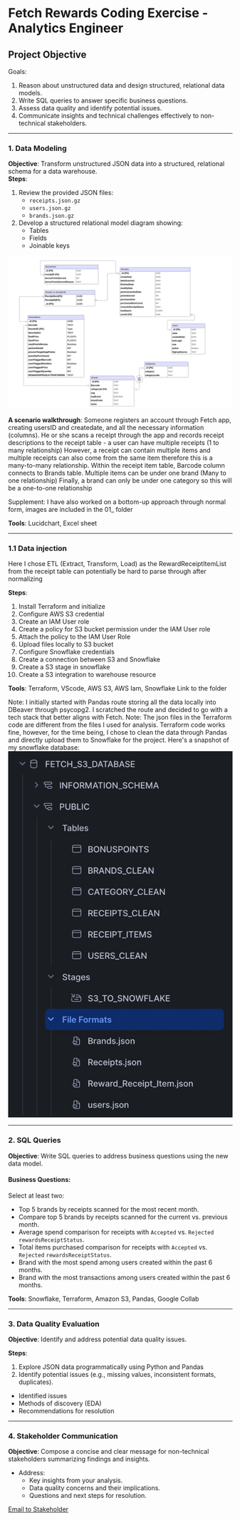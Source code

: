
# Fetch Rewards Coding Exercise - Analytics Engineer


## **Project Objective**
Goals: 
1. Reason about unstructured data and design structured, relational data models.
2. Write SQL queries to answer specific business questions.
3. Assess data quality and identify potential issues.
4. Communicate insights and technical challenges effectively to non-technical stakeholders.
---

### **1. Data Modeling**
**Objective**: Transform unstructured JSON data into a structured, relational schema for a data warehouse.  
**Steps**:
1. Review the provided JSON files:
   - `receipts.json.gz`
   - `users.json.gz`
   - `brands.json.gz`
2. Develop a structured relational model diagram showing:
   - Tables
   - Fields
   - Joinable keys

![Data Schema](https://github.com/Alexny1992/fetch_analytics_engineer/blob/main/01_Data_modeling/Data_Schema_ERD.jpg)

**A scenario walkthrough**: Someone registers an account through Fetch app, creating usersID and createdate, and all the necessary information (columns). He or she scans a receipt through the app and records receipt descriptions to the receipt table - a user can have multiple receipts (1 to many relationship) However, a receipt can contain multiple items and multiple receipts can also come from the same item therefore this is a many-to-many relationship.  Within the receipt item table, Barcode column connects to Brands table. Multiple items can be under one brand (Many to one relationship) Finally, a brand can only be under one category so this will be a one-to-one relationship 

Supplement: I have also worked on a bottom-up approach through normal form, images are included in the 01_ folder 

**Tools**: Lucidchart, Excel sheet

---

### **1.1 Data injection** 
Here I chose ETL (Extract, Transform, Load) as the RewardReceiptItemList from the receipt table can potentially be hard to parse through after normalizing

**Steps**:
1. Install Terraform and initialize 
2. Configure AWS S3 credential
3. Create an IAM User role 
4. Create a policy for S3 bucket permission under the IAM User role
5. Attach the policy to the IAM User Role
6. Upload files locally to S3 bucket
7. Configure Snowflake credentials
8. Create a connection between S3 and Snowflake
9. Create a S3 stage in snowflake
10. Create a S3 integration to warehouse resource

**Tools**: Terraform, VScode, AWS S3, AWS Iam, Snowflake
Link to the folder

Note: I initially started with Pandas route storing all the data locally into DBeaver through psycopg2. I scratched the route and decided to go with a tech stack that better aligns with Fetch. 
Note: The json files in the Terraform code are different from the files I used for analysis. Terraform code works fine, however, for the time being, I chose to clean the data through Pandas and directly upload them to Snowflake for the project. Here's a snapshot of my snowflake database:
![Snowflake Database](https://github.com/Alexny1992/fetch_analytics_engineer/blob/main/02_Data_Injection/Snowflake_Database_Snapshot.jpg)

---

### **2. SQL Queries**
**Objective**: Write SQL queries to address business questions using the new data model.  

#### **Business Questions**:
Select at least two:
- Top 5 brands by receipts scanned for the most recent month.
- Compare top 5 brands by receipts scanned for the current vs. previous month.
- Average spend comparison for receipts with `Accepted` vs. `Rejected` `rewardsReceiptStatus`.
- Total items purchased comparison for receipts with `Accepted` vs. `Rejected` `rewardsReceiptStatus`.
- Brand with the most spend among users created within the past 6 months.
- Brand with the most transactions among users created within the past 6 months.

**Tools**: Snowflake, Terraform, Amazon S3, Pandas, Google Collab

---

### **3. Data Quality Evaluation**
**Objective**: Identify and address potential data quality issues.  

**Steps**:
1. Explore JSON data programmatically using Python and Pandas
2. Identify potential issues (e.g., missing values, inconsistent formats, duplicates).

  - Identified issues 
  - Methods of discovery (EDA)
  - Recommendations for resolution

---

### **4. Stakeholder Communication**
**Objective**: Compose a concise and clear message for non-technical stakeholders summarizing findings and insights.  

- Address:
  - Key insights from your analysis.
  - Data quality concerns and their implications.
  - Questions and next steps for resolution.

[Email to Stakeholder](https://seed-wound-036.notion.site/Fetch-Stakeholders-Email-15172f53381d80e2a336f1c655f5f052)


